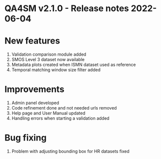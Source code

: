 QA4SM v2.1.0 - Release notes 2022-06-04
=======================================================
# New features

1. Validation comparison module added
2. SMOS Level 3 dataset now available
3. Metadata plots created when ISMN dataset used as reference
4. Temporal matching window size filter added

# Improvements

1. Admin panel developed
2. Code refinement done and not needed urls removed
3. Help page and User Manual updated
4. Handling errors when starting a validation added

# Bug fixing 
1. Problem with adjusting bounding box for HR datasets fixed
